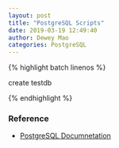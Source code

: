 ```yaml
--- 
layout: post 
title: "PostgreSQL Scripts" 
date: 2019-03-19 12:49:40 
author: Dewey Mao 
categories: PostgreSQL 
--- 
```

{% highlight batch linenos %}

create testdb

{% endhighlight %}

### Reference
- <a href="https://www.postgresql.org/docs/manuals/" target="_blank"> PostgreSQL Documnetation </a>
